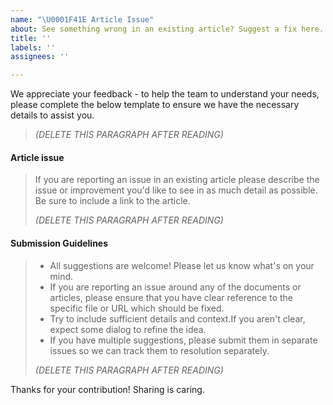 ```yaml
---
name: "\U0001F41E Article Issue"
about: See something wrong in an existing article? Suggest a fix here.
title: ''
labels: ''
assignees: ''

---
```


We appreciate your feedback - to help the team to understand your needs, please complete the below template to ensure we have the necessary details to assist you.
>
> _(DELETE THIS PARAGRAPH AFTER READING)_
>

#### Article issue

> If you are reporting an issue in an existing article please describe the issue or improvement you'd like to see in as much detail as possible. Be sure to include a link to the article.
>
> _(DELETE THIS PARAGRAPH AFTER READING)_
>

#### Submission Guidelines

> - All suggestions are welcome! Please let us know what's on your mind.
> - If you are reporting an issue around any of the documents or articles, please ensure that you have clear reference to the specific file or URL which should be fixed.
> - Try to include sufficient details and context.If you aren't clear, expect some dialog to refine the idea.
> - If you have multiple suggestions, please submit them in separate issues so we can track them to resolution separately.
>
> _(DELETE THIS PARAGRAPH AFTER READING)_
>

Thanks for your contribution! Sharing is caring.
